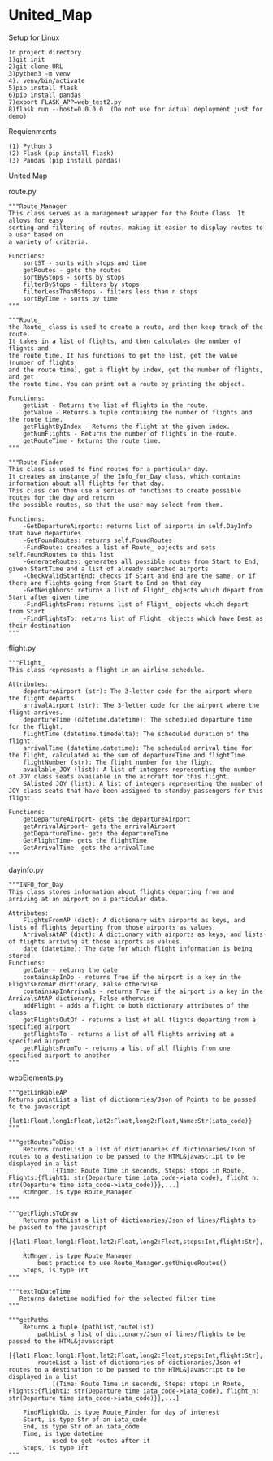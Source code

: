 # United_Map
Setup for Linux

    In project directory 
    1)git init
    2)git clone URL
    3)python3 -m venv
    4). venv/bin/activate
    5)pip install flask
    6)pip install pandas
    7)export FLASK_APP=web_test2.py
    8)flask run --host=0.0.0.0  (Do not use for actual deployment just for demo)


Requienments 

    (1) Python 3
    (2) Flask (pip install flask)
    (3) Pandas (pip install pandas)


United Map

route.py

    """Route_Manager
    This class serves as a management wrapper for the Route Class. It allows for easy
    sorting and filtering of routes, making it easier to display routes to a user based on
    a variety of criteria.
    
    Functions:
        sortST - sorts with stops and time
        getRoutes - gets the routes
        sortByStops - sorts by stops
        filterByStops - filters by stops
        filterLessThanNStops - filters less than n stops
        sortByTime - sorts by time
    """

    """Route_
    the Route_ class is used to create a route, and then keep track of the route. 
    It takes in a list of flights, and then calculates the number of flights and 
    the route time. It has functions to get the list, get the value (number of flights
    and the route time), get a flight by index, get the number of flights, and get
    the route time. You can print out a route by printing the object.
    
    Functions:
        getList - Returns the list of flights in the route. 
        getValue - Returns a tuple containing the number of flights and the route time. 
        getFlightByIndex - Returns the flight at the given index. 
        getNumFlights - Returns the number of flights in the route. 
        getRouteTime - Returns the route time. 
    """
    
    """Route Finder
    This class is used to find routes for a particular day. 
    It creates an instance of the Info_for_Day class, which contains information about all flights for that day. 
    This class can then use a series of functions to create possible routes for the day and return
    the possible routes, so that the user may select from them. 
    
    Functions:
        -GetDepartureAirports: returns list of airports in self.DayInfo that have departures
        -GetFoundRoutes: returns self.FoundRoutes
        -FindRoute: creates a list of Route_ objects and sets self.FoundRoutes to this list
        -GenerateRoutes: generates all possible routes from Start to End, given StartTime and a list of already searched airports
        -CheckValidStartEnd: checks if Start and End are the same, or if there are flights going from Start to End on that day 
        -GetNeighbors: returns a list of Flight_ objects which depart from Start after given time
        -FindFlightsFrom: returns list of Flight_ objects which depart from Start
        -FindFlightsTo: returns list of Flight_ objects which have Dest as their destination
    """
flight.py

    """Flight_
    This class represents a flight in an airline schedule.

    Attributes:
        departureAirport (str): The 3-letter code for the airport where the flight departs.
        arrivalAirport (str): The 3-letter code for the airport where the flight arrives.
        departureTime (datetime.datetime): The scheduled departure time for the flight.
        flightTime (datetime.timedelta): The scheduled duration of the flight.
        arrivalTime (datetime.datetime): The scheduled arrival time for the flight, calculated as the sum of departureTime and flightTime.
        flightNumber (str): The flight number for the flight.
        available_JOY (list): A list of integers representing the number of JOY class seats available in the aircraft for this flight.
        SAlisted_JOY (list): A list of integers representing the number of JOY class seats that have been assigned to standby passengers for this flight.
        
    Functions:
        getDepartureAirport- gets the departureAirport
        getArrivalAirport- gets the arrivalAirport
        getDepartureTime- gets the departureTime
        GetFlightTime- gets the flightTime
        GetArrivalTime- gets the arrivalTime
    """
    
dayinfo.py
    
    """INFO_for_Day
    This class stores information about flights departing from and arriving at an airport on a particular date.

    Attributes:
        FlightsFromAP (dict): A dictionary with airports as keys, and lists of flights departing from those airports as values.
        ArrivalsAtAP (dict): A dictionary with airports as keys, and lists of flights arriving at those airports as values.
        date (datetime): The date for which flight information is being stored.
    Functions:
        getDate - returns the date 
        containsApInDp - returns True if the airport is a key in the FlightsFromAP dictionary, False otherwise 
        containsApInArrivals - returns True if the airport is a key in the ArrivalsAtAP dictionary, False otherwise 
        addFlight - adds a flight to both dictionary attributes of the class 
        getFlightsOutOf - returns a list of all flights departing from a specified airport 
        getFlightsTo - returns a list of all flights arriving at a specified airport 
        getFlightsFromTo - returns a list of all flights from one specified airport to another
    """
    
webElements.py

    """getLinkableAP
    Returns pointList a list of dictionaries/Json of Points to be passed to the javascript
        {lat1:Float,long1:Float,lat2:Float,long2:Float,Name:Str(iata_code)}
    """
    
    """getRoutesToDisp
        Returns routeList a list of dictionaries of dictionaries/Json of routes to a destination to be passed to the HTML&javascript to be displayed in a list
                [{Time: Route Time in seconds, Steps: stops in Route, Flights:{flight1: str(Departure time iata_code->iata_code), flight_n: str(Departure time iata_code->iata_code)}},...] 
        RtMnger, is type Route_Manager
    """
    
    """getFlightsToDraw
        Returns pathList a list of dictionaries/Json of lines/flights to be passed to the javascript
            [{lat1:Float,long1:Float,lat2:Float,long2:Float,steps:Int,flight:Str},...]

        RtMnger, is type Route_Manager
            best practice to use Route_Manager.getUniqueRoutes()
        Stops, is type Int
    """
 
    """textToDateTime
       Returns datetime modified for the selected filter time
    """
    
    """getPaths
        Returns a tuple (pathList,routeList)
            pathList a list of dictionary/Json of lines/flights to be passed to the HTML&javascript
                [{lat1:Float,long1:Float,lat2:Float,long2:Float,steps:Int,flight:Str},...]
            routeList a list of dictionaries of dictionaries/Json of routes to a destination to be passed to the HTML&javascript to be displayed in a list
                [{Time: Route Time in seconds, Steps: stops in Route, Flights:{flight1: str(Departure time iata_code->iata_code), flight_n: str(Departure time iata_code->iata_code)}},...] 
    
        FindFlightOb, is type Route_Finder for day of interest 
        Start, is type Str of an iata_code
        End, is type Str of an iata_code
        Time, is type datetime 
                used to get routes after it
        Stops, is type Int
    """
    
